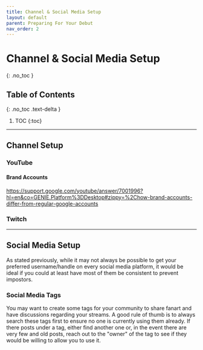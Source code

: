 ```yaml
---
title: Channel & Social Media Setup
layout: default
parent: Preparing For Your Debut
nav_order: 2
---
```


# Channel & Social Media Setup
{: .no_toc }

## Table of Contents
{: .no_toc .text-delta }

1. TOC
{:toc}

-----

## Channel Setup

### YouTube

#### Brand Accounts
https://support.google.com/youtube/answer/7001996?hl=en&co=GENIE.Platform%3DDesktop#zippy=%2Chow-brand-accounts-differ-from-regular-google-accounts

### Twitch

-----

## Social Media Setup

As stated previously, while it may not always be possible to get your preferred username/handle on every social media platform, it would be ideal if you could at least have most of them be consistent to prevent impostors.

### Social Media Tags

You may want to create some tags for your community to share fanart and have discussions regarding your streams. A good rule of thumb is to always search these tags first to ensure no one is currently using them already. If there posts under a tag, either find another one or, in the event there are very few and old posts, reach out to the "owner" of the tag to see if they would be willing to allow you to use it.